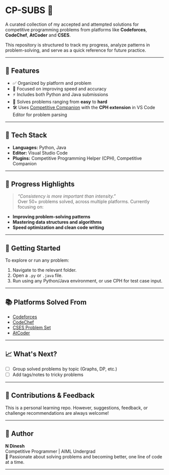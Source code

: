 # CP-SUBS 🚀

A curated collection of my accepted and attempted solutions for competitive programming problems from platforms like **Codeforces**, **CodeChef**, **AtCoder** and **CSES**.

This repository is structured to track my progress, analyze patterns in problem-solving, and serve as a quick reference for future practice.

---

## 📌 Features

- ✅ Organized by platform and problem
- 🧠 Focused on improving speed and accuracy
- ⚡ Includes both Python and Java submissions
- 🧩 Solves problems ranging from **easy** to **hard**
- 🛠️ Uses [Competitive Companion](https://github.com/jmerle/competitive-companion) with the **CPH extension** in VS Code Editor for problem parsing

---

## 🔧 Tech Stack

- **Languages:** Python, Java
- **Editor:** Visual Studio Code
- **Plugins:** Competitive Programming Helper (CPH), Competitive Companion

---

## 🏁 Progress Highlights

> _“Consistency is more important than intensity.”_  
Over 50+ problems solved, across multiple platforms. Currently focusing on:
- **Improving problem-solving patterns**
- **Mastering data structures and algorithms**
- **Speed optimization and clean code writing**

---

## 🚀 Getting Started

To explore or run any problem:
1. Navigate to the relevant folder.
2. Open a `.py` or `.java` file.
3. Run using any Python/Java environment, or use CPH for test case input.

---

## 📚 Platforms Solved From

- [Codeforces](https://codeforces.com/)
- [CodeChef](https://www.codechef.com/)
- [CSES Problem Set](https://cses.fi/problemset/)
- [AtCoder](https://atcoder.jp/)

---

## 📈 What's Next?
- [ ] Group solved problems by topic (Graphs, DP, etc.)
- [ ] Add tags/notes to tricky problems

---

## 🙌 Contributions & Feedback

This is a personal learning repo. However, suggestions, feedback, or challenge recommendations are always welcome!

---

## 🧠 Author

**N Dinesh**  
Competitive Programmer | AIML Undergrad  
📍 Passionate about solving problems and becoming better, one line of code at a time.

---

